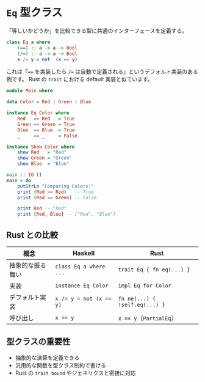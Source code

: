 # `Eq` 型クラス

「等しいかどうか」を比較できる型に共通のインターフェースを定義する。

```hs
class Eq a where
    (==) :: a -> a -> Bool
    (/=) :: a -> a -> Bool
    x /= y = not  (x == y)
```

これは「`==` を実装したら `/=` は自動で定義される」というデフォルト実装のある例です。
Rust の `trait` における default 実装と似ています。

```hs
module Main where

data Color = Red | Green | Blue

instance Eq Color where
    Red   == Red   = True
    Green == Green = True
    Blue  == Blue  = True
    _     == _     = False

instance Show Color where
    show Red   = "Red"
    show Green = "Green"
    show Blue  = "Blue"

main :: IO ()
main = do
    putStrLn "Comparing Colors:"
    print (Red == Red)   -- True
    print (Red == Green) -- False

    print Red -- "Red"
    print [Red, Blue] -- ["Red", "Blue"]
```

## Rust との比較

| 概念             | Haskell                 | Rust                           |
| ---------------- | ----------------------- | ------------------------------ |
| 抽象的な振る舞い | `class Eq a where ...`  | `trait Eq { fn eq(...) }`      |
| 実装             | `instance Eq Color`     | `impl Eq for Color`            |
| デフォルト実装   | `x /= y = not (x == y)` | `fn ne(...) { !self.eq(...) }` |
| 呼び出し         | `x == y`                | `x == y`（`PartialEq`）        |

## 型クラスの重要性

- 抽象的な演算を定義できる
- 汎用的な関数を型クラス制約で書ける
- Rust の `trait bound` やジェネリクスと密接に対応
